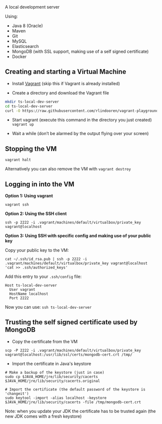 A local development server

Using:
- Java 8 (Oracle)
- Maven
- Git
- MySQL
- Elasticsearch
- MongoDB (with SSL support, making use of a self signed certificate)
- Docker

## Creating and starting a Virtual Machine

- Install [Vagrant](https://www.vagrantup.com/) (skip this if Vagrant is already installed)

- Create a directory and download the Vagrant file
```bash
mkdir ts-local-dev-server
cd ts-local-dev-server
curl -O https://raw.githubusercontent.com/rlindooren/vagrant-playground/master/ts-local-dev-server/Vagrantfile
```

- Start vagrant (execute this command in the directory you just created)
`vagrant up`

- Wait a while (don’t be alarmed by the output flying over your screen)

## Stopping the VM

`vagrant halt`

Alternatively you can also remove the VM with `vagrant destroy`

## Logging in into the VM ##

**Option 1: Using vagrant**

`vagrant ssh`

**Option 2: Using the SSH client**

```
ssh -p 2222 -i .vagrant/machines/default/virtualbox/private_key vagrant@localhost
```

**Option 3: Using SSH with specific config and making use of your public key**

Copy your public key to the VM:

```
cat ~/.ssh/id_rsa.pub | ssh -p 2222 -i .vagrant/machines/default/virtualbox/private_key vagrant@localhost 'cat >> .ssh/authorized_keys'
```

Add this entry to your `.ssh/config` file:
```
Host ts-local-dev-server
  User vagrant
  HostName localhost
  Port 2222
```

Now you can use: `ssh ts-local-dev-server`

## Trusting the self signed certificate used by MongoDB

- Copy the certificate from the VM

```
scp -P 2222 -i .vagrant/machines/default/virtualbox/private_key vagrant@localhost:/usr/lib/ssl/certs/mongodb-cert.crt /tmp/
```

- Import the certificate in Java's keystore

```
# Make a backup of the keystore (just in case)
sudo cp $JAVA_HOME/jre/lib/security/cacerts $JAVA_HOME/jre/lib/security/cacerts.original

# Import the certificate (the default password of the keystore is 'changeit')
sudo keytool -import -alias localhost -keystore $JAVA_HOME/jre/lib/security/cacerts -file /tmp/mongodb-cert.crt
```

Note: when you update your JDK the certificate has to be trusted again (the new JDK comes with a fresh keystore)
